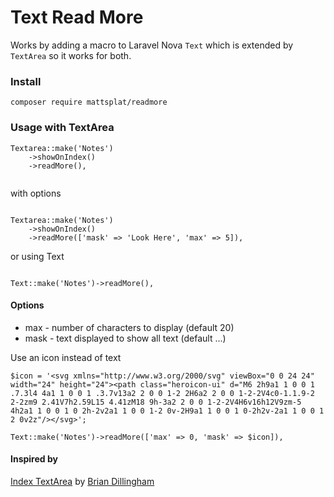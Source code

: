 # Text Read More


Works by adding a macro to Laravel Nova `Text` which is extended by `TextArea` so it works for both.

### Install

```$xslt
composer require mattsplat/readmore
```

### Usage with TextArea

```$xslt
Textarea::make('Notes')
    ->showOnIndex()
    ->readMore(),
                
```

with options

```$xslt

Textarea::make('Notes')
    ->showOnIndex()
    ->readMore(['mask' => 'Look Here', 'max' => 5]),
```

or using Text

```$xslt

Text::make('Notes')->readMore(),

```


#### Options
- max - number of characters to display (default 20)
- mask - text displayed to show all text (default ...)


Use an icon instead of text 

```$xslt
$icon = '<svg xmlns="http://www.w3.org/2000/svg" viewBox="0 0 24 24" width="24" height="24"><path class="heroicon-ui" d="M6 2h9a1 1 0 0 1 .7.3l4 4a1 1 0 0 1 .3.7v13a2 2 0 0 1-2 2H6a2 2 0 0 1-2-2V4c0-1.1.9-2 2-2zm9 2.41V7h2.59L15 4.41zM18 9h-3a2 2 0 0 1-2-2V4H6v16h12V9zm-5 4h2a1 1 0 0 1 0 2h-2v2a1 1 0 0 1-2 0v-2H9a1 1 0 0 1 0-2h2v-2a1 1 0 0 1 2 0v2z"/></svg>';

Text::make('Notes')->readMore(['max' => 0, 'mask' => $icon]),
```

#### Inspired by

[Index TextArea](https://github.com/dillingham/nova-index-textarea) by [Brian Dillingham](https://novapackages.com/collaborators/dillingham)

